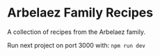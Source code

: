 # Arbelaez Family Recipes

A collection of recipes from the Arbelaez family.

Run next project on port 3000 with:
    ```npm run dev```
